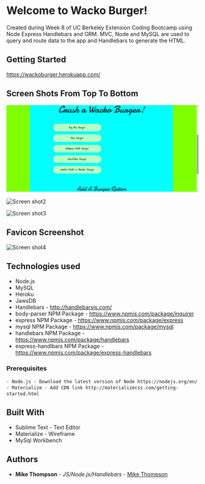 # Welcome to Wacko Burger!

Created during Week 8 of UC Berkeley Extension Coding Bootcamp using Node Express Handlebars and ORM. MVC, Node and MySQL are used to query and route data to the app and Handlebars to generate the HTML.

## Getting Started
https://wackoburger.herokuapp.com/
## Screen Shots From Top To Bottom


![Screen shot1](https://github.com/mict2000/burger/blob/master/public/assets/images/burger1.jpg?raw=true)


![Screen shot2](burger2.jpg)


![Screen shot3](burger3.jpg)



## Favicon Screenshot


![Screen shot4](favicon1.jpg)


## Technologies used
- Node.js
- MySQL
- Heroku
- JawsDB
- Handlebars - http://handlebarsjs.com/
- body-parser NPM Package - https://www.npmjs.com/package/inquirer
- express NPM Package - https://www.npmjs.com/package/express
- mysql NPM Package - https://www.npmjs.com/package/mysql
- handlebars NPM Package - https://www.npmjs.com/package/handlebars
- express-handlbars NPM Package - https://www.npmjs.com/package/express-handlebars

### Prerequisites

```
- Node.js - Download the latest version of Node https://nodejs.org/en/
- Materialize - Add CDN link http://materializecss.com/getting-started.html
```

## Built With

* Sublime Text - Text Editor
* Materialize - Wireframe
* MySql Workbench

## Authors

* **Mike Thompson** - *JS/Node.js/Handlebars* - [Mike Thompson](https://github.com/mict2000/burger)
